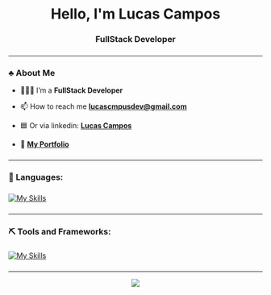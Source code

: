 <h1 align="center">Hello, I'm Lucas Campos</h1>
<h3 align="center">FullStack Developer</h3>

###
------------------------------------------------------
<h3 align="left">♣️ About Me</h3>

- 👨🏻‍💻 I’m a **FullStack Developer**

- 📫 How to reach me **lucascmpusdev@gmail.com** 

- 🟦 Or via linkedin: <a href="https://www.linkedin.com/in/lucascmpus/" target="_blank">**Lucas Campos**</a>

- 📝 <a href="https://www.portfolio-lucascmpus.vercel.app" target="_blank">**My Portfolio**</a>


###
------------------------------------------------------
<h3 align="left">🧩 Languages:</h3>

###

[![My Skills](https://skillicons.dev/icons?i=typescript,react,java,py)](https://skillicons.dev)


###
------------------------------------------------------
<h3 align="left">⛏ Tools and Frameworks:</h3>

###

[![My Skills](https://skillicons.dev/icons?i=nestjs,tailwind,express,styledcomponents,sass,figma,git,prisma)](https://skillicons.dev)


###

------------------------------------------------------

<div align="center">  
  <img src="https://github-readme-stats.vercel.app/api/top-langs/?username=lucascmpus&hide=html&layout=compact&theme=dracula" />
</div>

###


